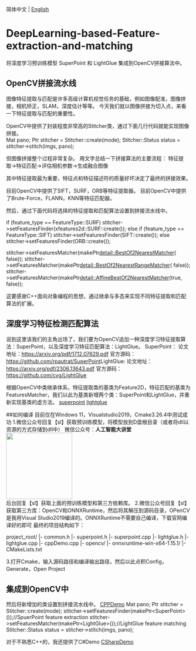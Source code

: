 简体中文 | [English](README_EN.md)

# DeepLearning-based-Feature-extraction-and-matching
将深度学习预训练模型 SuperPoint 和 LightGlue 集成到OpenCV拼接算法中。

 ## OpenCV拼接流水线</h2>
图像特征提取与匹配是许多高级计算机视觉任务的基础，例如图像配准，图像拼接，相机矫正，SLAM，深度估计等等。
今天我们就以图像拼接为切入点，来看一下特征提取与匹配的重要性。

OpenCV中提供了封装程度非常高的Stitcher类，通过下面几行代码就能实现图像拼接。  
Mat pano;
Ptr<Stitcher> stitcher = Stitcher::create(mode);
Stitcher::Status status = stitcher->stitch(imgs, pano);

但图像拼接整个过程非常复杂。
用文字总结一下拼接算法的主要流程：
特征提取->特征匹配->评估相机参数->生成融合图像

其中特征提取最为重要，特征点和特征描述符的质量好坏决定了最终的拼接效果。

目前OpenCV中提供了SIFT，SURF，ORB等特征提取器。
目前OpenCV中提供了Brute-Force，FLANN，KNN等特征匹配器。

然后，通过下面代码将选择的特征提取和匹配算法设置到拼接流水线中。

if (feature_type == FeatureType::SURF)
    stitcher->setFeaturesFinder(xfeatures2d::SURF::create());
  else if (feature_type == FeatureType::SIFT)
    stitcher->setFeaturesFinder(SIFT::create());
  else 
    stitcher->setFeaturesFinder(ORB::create());
    
stitcher->setFeaturesMatcher(makePtr<detail::BestOf2NearestMatcher>( false));
stitcher->setFeaturesMatcher(makePtr<detail::BestOf2NearestRangeMatcher>( false));
stitcher->setFeaturesMatcher(makePtr<detail::AffineBestOf2NearestMatcher>(true, false));

这要感谢C++面向对象编程的思想，通过继承与多态来实现不同特征提取和匹配算法的扩展。

 ## 深度学习特征检测匹配算法</h2>
说到这里该我们的主角出场了，我们要为OpenCV追加一种深度学习特征提取算法：SuperPoint，以及深度学习特征匹配算法：LightGlue。
SuperPoint：​
论文地址：https://arxiv.org/pdf/1712.07629.pdf
官方源码：https://github.com/rpautrat/SuperPoint
​
LightGlue:
论文地址：https://arxiv.org/pdf/2306.13643.pdf
官方源码：https://github.com/cvg/LightGlue

根据OpenCV中类继承体系，特征提取类的基类为Feature2D，特征匹配的基类为FeaturesMatcher，我们以此为基类新增两个类：SuperPoint和LightGlue，并重新实现基类的虚方法。
[superpoint](superpoint.cpp)
[lightglue](lightglue.cpp)

 ##如何编译</h2>
目前仅在Windows 11，Visualstudio2019，Cmake3.26.4中测试成功 
1.微信公众号回复【sl】获取预训练模型，将模型放到D盘根目录（或者将dll以资源的方式存储到dll中）
微信公众号：**人工智能大讲堂**
<img width="180" src="https://user-images.githubusercontent.com/18625471/228743333-77abe467-2385-476d-86a2-e232c6482291.jpg"><br /> 
后台回复【sl】获取上面的预训练模型和第三方依赖库。
2.微信公众号回复【sl】获取第三方库：OpenCV和ONNXRuntime，然后将其解压到源码目录，OPenCV是我用Visual Studio2019编译的。ONNXRuntime不需要自己编译，下载官网编译好的即可
最终的项目结构如下：<br /> 

project_root/
  |- common.h
  |- superpoint.h
  |- superpoint.cpp
  |- lightglue.h
  |- lightglue.cpp
  |- cppDemo.cpp
  |- opencv/
  |- onnxruntime-win-x64-1.15.1/
  |- CMakeLists.txt

3.打开Cmake，输入源码路径和编译输出路径，然后以此点积Config，Generate，Open Project

 ## 集成到OpenCV中</h2>
然后将新增加的类设置到拼接流水线中。
[CPPDemo](cppDemo.cpp)
Mat pano;
Ptr<Stitcher> stitcher = Stitcher::create(mode);
stitcher->setFeaturesFinder(makePtr&lt;SuperPoint&gt;());//SpuerPoint feature extraction
stitcher->setFeaturesMatcher(makePtr&lt;LightGlue&gt;());//LightGlue feature matching
Stitcher::Status status = stitcher->stitch(imgs, pano);

对于不熟悉C++的，我还提供了C#Demo
[CSharpDemo](csharpDemo.cs)

